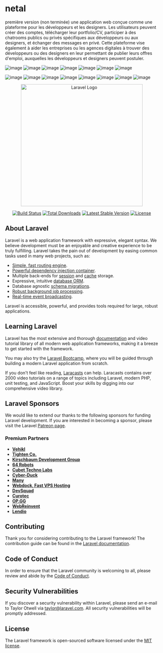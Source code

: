 # netal
première version (non terminée)
une application web conçue comme une plateforme pour les développeurs et les designers. Les utilisateurs peuvent créer des comptes, télécharger leur portfolio/CV, participer à des chatrooms publics ou privés spécifiques aux développeurs ou aux designers, et échanger des messages en privé. Cette plateforme vise également à aider les entreprises ou les agences digitales à trouver des développeurs ou des designers en leur permettant de publier leurs offres d'emploi, auxquelles les développeurs et designers peuvent postuler.


![image](https://github.com/ounaiissa/netal/assets/92831062/44ba4124-8ffa-4f09-a258-5d05df3d00d6)
![image](https://github.com/ounaiissa/netal/assets/92831062/50a01382-a3e9-4a2d-8b3b-da264bfed237)
![image](https://github.com/ounaiissa/netal/assets/92831062/e624090b-9ca9-47a0-b2ca-867e83dd1a00)
![image](https://github.com/ounaiissa/netal/assets/92831062/2d20dc8e-baba-456d-9e9c-616d40737d7b)
![image](https://github.com/ounaiissa/netal/assets/92831062/8f06593b-ae80-4734-8702-c0e2b345738a)
![image](https://github.com/ounaiissa/netal/assets/92831062/d8da504f-d2bb-4246-8bc2-923adb207a29)
![image](https://github.com/ounaiissa/netal/assets/92831062/6272162a-8aa0-4c8b-8f6a-57222f8b35d2)

![image](https://github.com/ounaiissa/netal/assets/92831062/88ea8e81-c81f-43f5-8733-4b39fd14e63b)
![image](https://github.com/ounaiissa/netal/assets/92831062/7347b0c3-e0a1-46e6-8360-a8037622fb97)
![image](https://github.com/ounaiissa/netal/assets/92831062/d6953c2b-fbd0-4362-aea8-b388eec7f014)
![image](https://github.com/ounaiissa/netal/assets/92831062/172b258e-de1f-45ed-81c7-463f65450dbf)
![image](https://github.com/ounaiissa/netal/assets/92831062/ce45cf26-a865-489c-8580-e7751ad1a5b0)
![image](https://github.com/ounaiissa/netal/assets/92831062/2af46068-73b8-4b25-8467-7c04d9e3c28b)
![image](https://github.com/ounaiissa/netal/assets/92831062/afdd118d-29e9-4960-8fbe-664accc3a431)
![image](https://github.com/ounaiissa/netal/assets/92831062/a4265301-bd19-4583-9c85-7dd452ff1bb4)






<p align="center"><a href="https://laravel.com" target="_blank"><img src="https://raw.githubusercontent.com/laravel/art/master/logo-lockup/5%20SVG/2%20CMYK/1%20Full%20Color/laravel-logolockup-cmyk-red.svg" width="400" alt="Laravel Logo"></a></p>

<p align="center">
<a href="https://github.com/laravel/framework/actions"><img src="https://github.com/laravel/framework/workflows/tests/badge.svg" alt="Build Status"></a>
<a href="https://packagist.org/packages/laravel/framework"><img src="https://img.shields.io/packagist/dt/laravel/framework" alt="Total Downloads"></a>
<a href="https://packagist.org/packages/laravel/framework"><img src="https://img.shields.io/packagist/v/laravel/framework" alt="Latest Stable Version"></a>
<a href="https://packagist.org/packages/laravel/framework"><img src="https://img.shields.io/packagist/l/laravel/framework" alt="License"></a>
</p>

## About Laravel

Laravel is a web application framework with expressive, elegant syntax. We believe development must be an enjoyable and creative experience to be truly fulfilling. Laravel takes the pain out of development by easing common tasks used in many web projects, such as:

- [Simple, fast routing engine](https://laravel.com/docs/routing).
- [Powerful dependency injection container](https://laravel.com/docs/container).
- Multiple back-ends for [session](https://laravel.com/docs/session) and [cache](https://laravel.com/docs/cache) storage.
- Expressive, intuitive [database ORM](https://laravel.com/docs/eloquent).
- Database agnostic [schema migrations](https://laravel.com/docs/migrations).
- [Robust background job processing](https://laravel.com/docs/queues).
- [Real-time event broadcasting](https://laravel.com/docs/broadcasting).

Laravel is accessible, powerful, and provides tools required for large, robust applications.

## Learning Laravel

Laravel has the most extensive and thorough [documentation](https://laravel.com/docs) and video tutorial library of all modern web application frameworks, making it a breeze to get started with the framework.

You may also try the [Laravel Bootcamp](https://bootcamp.laravel.com), where you will be guided through building a modern Laravel application from scratch.

If you don't feel like reading, [Laracasts](https://laracasts.com) can help. Laracasts contains over 2000 video tutorials on a range of topics including Laravel, modern PHP, unit testing, and JavaScript. Boost your skills by digging into our comprehensive video library.

## Laravel Sponsors

We would like to extend our thanks to the following sponsors for funding Laravel development. If you are interested in becoming a sponsor, please visit the Laravel [Patreon page](https://patreon.com/taylorotwell).

### Premium Partners

- **[Vehikl](https://vehikl.com/)**
- **[Tighten Co.](https://tighten.co)**
- **[Kirschbaum Development Group](https://kirschbaumdevelopment.com)**
- **[64 Robots](https://64robots.com)**
- **[Cubet Techno Labs](https://cubettech.com)**
- **[Cyber-Duck](https://cyber-duck.co.uk)**
- **[Many](https://www.many.co.uk)**
- **[Webdock, Fast VPS Hosting](https://www.webdock.io/en)**
- **[DevSquad](https://devsquad.com)**
- **[Curotec](https://www.curotec.com/services/technologies/laravel/)**
- **[OP.GG](https://op.gg)**
- **[WebReinvent](https://webreinvent.com/?utm_source=laravel&utm_medium=github&utm_campaign=patreon-sponsors)**
- **[Lendio](https://lendio.com)**

## Contributing

Thank you for considering contributing to the Laravel framework! The contribution guide can be found in the [Laravel documentation](https://laravel.com/docs/contributions).

## Code of Conduct

In order to ensure that the Laravel community is welcoming to all, please review and abide by the [Code of Conduct](https://laravel.com/docs/contributions#code-of-conduct).

## Security Vulnerabilities

If you discover a security vulnerability within Laravel, please send an e-mail to Taylor Otwell via [taylor@laravel.com](mailto:taylor@laravel.com). All security vulnerabilities will be promptly addressed.

## License

The Laravel framework is open-sourced software licensed under the [MIT license](https://opensource.org/licenses/MIT).

